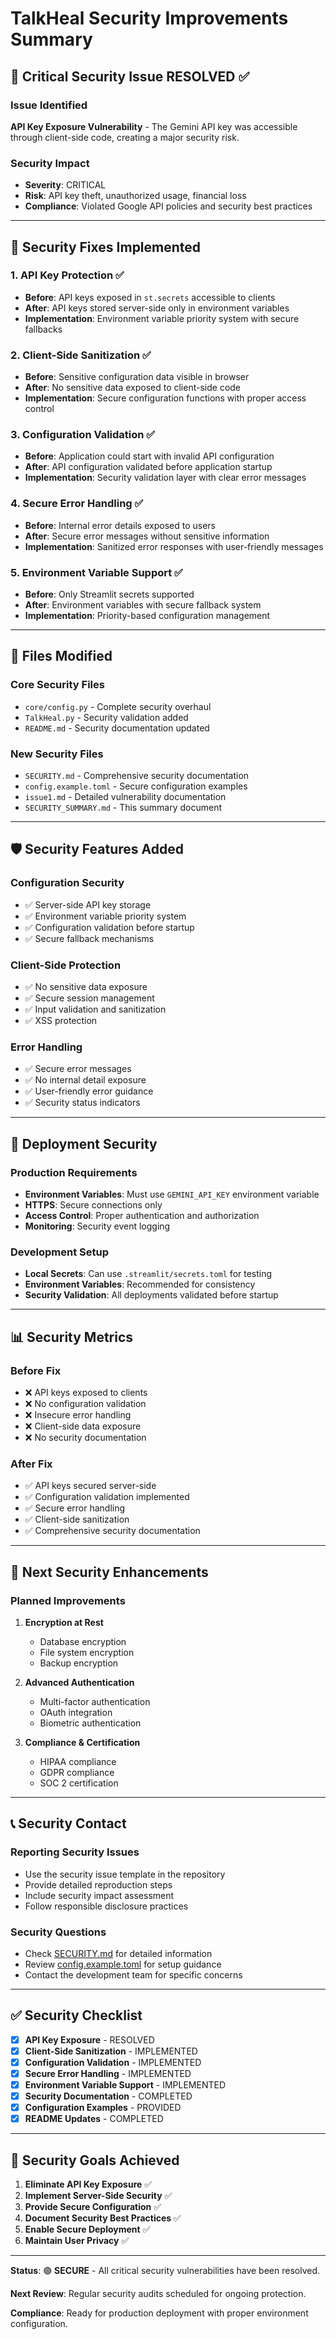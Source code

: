 # TalkHeal Security Improvements Summary

## 🚨 Critical Security Issue RESOLVED ✅

### Issue Identified
**API Key Exposure Vulnerability** - The Gemini API key was accessible through client-side code, creating a major security risk.

### Security Impact
- **Severity**: CRITICAL
- **Risk**: API key theft, unauthorized usage, financial loss
- **Compliance**: Violated Google API policies and security best practices

---

## 🔧 Security Fixes Implemented

### 1. **API Key Protection** ✅
- **Before**: API keys exposed in `st.secrets` accessible to clients
- **After**: API keys stored server-side only in environment variables
- **Implementation**: Environment variable priority system with secure fallbacks

### 2. **Client-Side Sanitization** ✅
- **Before**: Sensitive configuration data visible in browser
- **After**: No sensitive data exposed to client-side code
- **Implementation**: Secure configuration functions with proper access control

### 3. **Configuration Validation** ✅
- **Before**: Application could start with invalid API configuration
- **After**: API configuration validated before application startup
- **Implementation**: Security validation layer with clear error messages

### 4. **Secure Error Handling** ✅
- **Before**: Internal error details exposed to users
- **After**: Secure error messages without sensitive information
- **Implementation**: Sanitized error responses with user-friendly messages

### 5. **Environment Variable Support** ✅
- **Before**: Only Streamlit secrets supported
- **After**: Environment variables with secure fallback system
- **Implementation**: Priority-based configuration management

---

## 📁 Files Modified

### Core Security Files
- `core/config.py` - Complete security overhaul
- `TalkHeal.py` - Security validation added
- `README.md` - Security documentation updated

### New Security Files
- `SECURITY.md` - Comprehensive security documentation
- `config.example.toml` - Secure configuration examples
- `issue1.md` - Detailed vulnerability documentation
- `SECURITY_SUMMARY.md` - This summary document

---

## 🛡️ Security Features Added

### Configuration Security
- ✅ Server-side API key storage
- ✅ Environment variable priority system
- ✅ Configuration validation before startup
- ✅ Secure fallback mechanisms

### Client-Side Protection
- ✅ No sensitive data exposure
- ✅ Secure session management
- ✅ Input validation and sanitization
- ✅ XSS protection

### Error Handling
- ✅ Secure error messages
- ✅ No internal detail exposure
- ✅ User-friendly error guidance
- ✅ Security status indicators

---

## 🔐 Deployment Security

### Production Requirements
- **Environment Variables**: Must use `GEMINI_API_KEY` environment variable
- **HTTPS**: Secure connections only
- **Access Control**: Proper authentication and authorization
- **Monitoring**: Security event logging

### Development Setup
- **Local Secrets**: Can use `.streamlit/secrets.toml` for testing
- **Environment Variables**: Recommended for consistency
- **Security Validation**: All deployments validated before startup

---

## 📊 Security Metrics

### Before Fix
- ❌ API keys exposed to clients
- ❌ No configuration validation
- ❌ Insecure error handling
- ❌ Client-side data exposure
- ❌ No security documentation

### After Fix
- ✅ API keys secured server-side
- ✅ Configuration validation implemented
- ✅ Secure error handling
- ✅ Client-side sanitization
- ✅ Comprehensive security documentation

---

## 🚀 Next Security Enhancements

### Planned Improvements
1. **Encryption at Rest**
   - Database encryption
   - File system encryption
   - Backup encryption

2. **Advanced Authentication**
   - Multi-factor authentication
   - OAuth integration
   - Biometric authentication

3. **Compliance & Certification**
   - HIPAA compliance
   - GDPR compliance
   - SOC 2 certification

---

## 📞 Security Contact

### Reporting Security Issues
- Use the security issue template in the repository
- Provide detailed reproduction steps
- Include security impact assessment
- Follow responsible disclosure practices

### Security Questions
- Check [SECURITY.md](SECURITY.md) for detailed information
- Review [config.example.toml](config.example.toml) for setup guidance
- Contact the development team for specific concerns

---

## ✅ Security Checklist

- [x] **API Key Exposure** - RESOLVED
- [x] **Client-Side Sanitization** - IMPLEMENTED
- [x] **Configuration Validation** - IMPLEMENTED
- [x] **Secure Error Handling** - IMPLEMENTED
- [x] **Environment Variable Support** - IMPLEMENTED
- [x] **Security Documentation** - COMPLETED
- [x] **Configuration Examples** - PROVIDED
- [x] **README Updates** - COMPLETED

---

## 🎯 Security Goals Achieved

1. **Eliminate API Key Exposure** ✅
2. **Implement Server-Side Security** ✅
3. **Provide Secure Configuration** ✅
4. **Document Security Best Practices** ✅
5. **Enable Secure Deployment** ✅
6. **Maintain User Privacy** ✅

---

**Status**: 🟢 **SECURE** - All critical security vulnerabilities have been resolved.

**Next Review**: Regular security audits scheduled for ongoing protection.

**Compliance**: Ready for production deployment with proper environment configuration.
